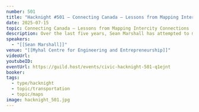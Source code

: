 ```yaml
---
number: 501
title: "Hacknight #501 – Connecting Canada – Lessons from Mapping Intercity Connections"
date: 2025-07-15
topic: Connecting Canada – Lessons from Mapping Intercity Connections
description: Over the last five years, Sean Marshall has attempted to map every intercity transportation link - bus and rail - in Canada. With the withdrawal of Greyhound and the rise of small, intercommunity links, this work is more important than ever.
speakers:
  - "[[Sean Marshall]]"
venue: "[[Myhal Centre for Engineering and Entrepreneurship]]"
videoUrl: 
youtubeID: 
eventUrl: https://guild.host/events/civic-hacknight-501-q1ejnt
booker: 
tags:
  - type/hacknight
  - topic/transportation
  - topic/maps
image: hacknight_501.jpg
---
```

